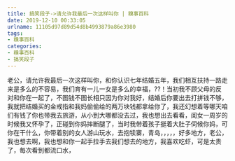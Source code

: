 ```yaml
---
title: 搞笑段子->请允许我最后一次这样叫你 | 糗事百科
date: 2019-12-10 00:33:05
urlname: 11105d97d89d54d8b4993879a86e3980
tags: 
- 糗事百科
categories:
- 糗事百科
- 搞笑段子
---
```

老公，请允许我最后一次这样叫你，和你认识七年结婚五年，我们相互扶持一路走来是多么的不容易，我们育有一儿一女是多么的幸福，??！当初我不顾父母的反对和你在一起了，不图钱不图长相只因为你对我好，结婚后你要出去打拼钱不够，我就把结婚买的金戒指和我妈偷偷给的两万块钱都拿给你了，我还幻想着等哪天咱们有钱了你也带我去旅游，从小到大哪都没去过，我也想出去看看，闺女一周岁的时候我又怀孕了，正碰到你妈摔断腿了，当时我带着孩子挺着大肚子伺候你妈，可你在干什么，你带着别的女人游山玩水，去抱犊寨，青岛，，，，，好多地方，老公，我也想去啊，我也想和你一起手拉手去我们想去的地方，我喜欢吃虾，可是太贵了，每次看到都流口水，


